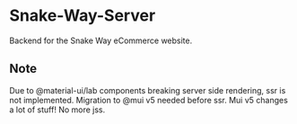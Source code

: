 # Snake-Way-Server
Backend for the Snake Way eCommerce website.
## Note
Due to @material-ui/lab components breaking server side rendering, ssr is not implemented. Migration to @mui v5 needed before ssr. Mui v5 changes a lot of stuff! No more jss.
